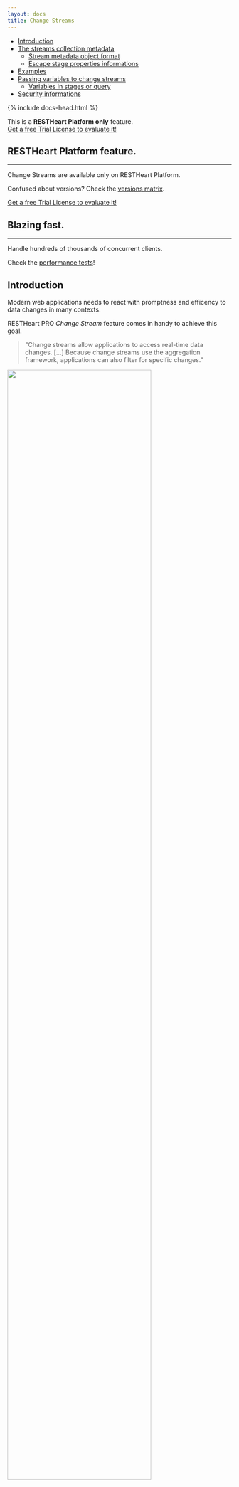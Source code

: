 ```yaml
---
layout: docs
title: Change Streams
---
```


<div markdown="1" class="d-none d-xl-block col-xl-2 order-last bd-toc">

* [Introduction](#introduction)
* [The streams collection metadata](#thestreamscollection-metadata)
    * [Stream metadata object format](#stream-metadata-object-format)
    * [Escape stage properties informations](#escape-stage-properties-informations)
* [Examples](#examples)
* [Passing variables to change streams](#passing-variables-to-change-streams)
    * [Variables in stages or query](#variables-in-stages-or-query)
* [Security informations](#security-informations)

</div>
<div markdown="1" class="col-12 col-md-9 col-xl-8 py-md-3 bd-content">

{% include docs-head.html %} 

<div class="d-block d-md-none alert alert-warning" role="alert">
    <div class="d-flex justify-content-center">
    This is a <strong class="ml-1 mr-1">RESTHeart Platform only</strong> feature.
    </div>
    <div class="d-flex justify-content-center mt-2">
        <span class="badge badge-pill badge-light p-1"><a href="/get" class="uri">Get a free Trial License to evaluate it!</a></span>
    </div>
</div>

<div class="alert alert-info" role="alert">
    <h2 class="alert-heading"><strong>RESTHeart Platform</strong> feature.</h2>
    <hr class="my-2">
    <p>Change Streams are available only on RESTHeart Platform.</p>
    <p class="small">Confused about versions? Check the <a class="alert-link" href="/versions">versions matrix</a>.</p>
    <p><span class="badge badge-pill badge-light p-1"><a href="/get" class="uri">Get a free Trial License to evaluate it!</a></span></p>
</div>

<div class="alert alert-success" role="alert">
    <h2 class="alert-heading"><strong>Blazing fast.</strong></h2>
    <hr class="my-2">
    <p>Handle hundreds of thousands of concurrent clients.</p>
    <p>Check the <a class="alert-link" href="/docs/performances">performance tests</a>!</p>
</div>

## Introduction
Modern web applications needs to react with promptness and efficency to data changes in many contexts.

RESTHeart PRO *Change Stream* feature comes in handy to achieve this goal.

> "Change streams allow applications to access real-time data changes. [...]  Because change streams use the aggregation framework, applications can also filter for specific changes." 

<img src="/images/changes-stream.png" width="80%" height="auto" class="image-center img-responsive" />

Exposing a [WebSocket Server](https://tools.ietf.org/html/rfc6455) resource, clients may be promptly notified about these changes only if necessary, avoiding network expensive common practices like polling.

*IMPORTANT: to use Change Streams is mandatory to enable MongoDB's [replica sets](https://docs.mongodb.com/manual/replication/).*

## The *streams* collection metadata

In RESTHeart, not only documents but also dbs and collections have
properties. Some properties are metadata, i.e. they have a special
meaning for RESTheart that influences its behavior.

The collection metadata property `streams` allows to declare change streams that client can watch for to be aware about changes to documents and bind them to given URI.

Change streams need to be defined as collection metadata. It is
not possible to define a stream via a query parameter and this is
by design: clients are not able to open up arbitrary change streams but only those defined (and tested) by the developers.

`streams` is an array of *stream* objects.

### Stream metadata object format

**stream object format**

``` json
{
    "uri": <uri>,
    "stages": [
        "<stage_1>",
        "<stage_2>",
        ...
    ]
}
```
<div class="table-responsive">
<table class="ts">
<thead>
<tr class="header">
<th>Property</th>
<th>Description</th>
<th class="text-center">Mandatory</th>
</tr>
</thead>
<tbody>
<tr class="even">
<td><strong>uri</strong></td>
<td>specifies the URI when the stream is bound under the path <code>/&lt;db&gt;/&lt;collection&gt;/_streams</code></td>
<td class="text-center">yes</td>
</tr>
<tr class="odd">
<td><strong>stages</strong></td>
<td><p>the MongoDB aggregation pipeline stages.</p>
<p>For more information refer to <a href="https://docs.mongodb.org/manual/core/aggregation-pipeline/" class="uri">https://docs.mongodb.org/manual/core/aggregation-pipeline/</a></p></td>
<td class="text-center">yes</td>
</tr>
</tbody>
</table>
</div>

Notes: 
* Only a subset of aggregation pipeline stages are allowed for this features. Check MongoDB's [documentation](https://docs.mongodb.com/manual/changeStreams/#modify-change-stream-output) for further informations.
* Stages takes as input [Change Events](https://docs.mongodb.com/manual/reference/change-events/) instead of the modified documents itselves. For example, the modified version of a document after a PATCH request is present at event.fullDocument property of the stages input event. (See [examples](#examples) below).

### Escape stage properties informations
MongoDB does not allow to store fields with names starting with $ or
containing *dots* (.), see [Restrictions on Field
Names](https://docs.mongodb.org/manual/reference/limits/#Restrictions-on-Field-Names)
on MongoDB's documentation.

In order to allow storing stages with dollar prefixed operators or using
the dot notation (to refer to properties of subdocuments), RESTHeart
*automatically* and *transparently* escapes the properties keys as
follows:

* the $ prefix is "underscore escaped", e.g. `$exists` is stored as
    `_$exists`
* if the dot notation has to be used in a key name, dots are replaced
    with **::** e.g. `SD.prop` is stored as `SD::prop`

In RESTHeart 1.x, these escapes are not managed automatically: the
developer had to explicitly use them; starting from version 2.0 this is
not needed anymore.


## Examples

The following requests upsert a collection defining two change streams:

* *test\_stream* bound at
    `/db/cs_test/_streams/test_stream`
* *test\_stream\_with\_stage\_params* bound at
    `/db/cs_test/_streams/test_stream_with_stage_params`

``` bash
PUT /db/cs_test { "streams" : [ 
      { "stages" : [],
        "uri" : "test_stream"
      },
      { "stages" : [ 
          { "_$match" : { 
              "fullDocument.name" : { "_$var" : "n" } 
              } 
          }
        ],
        "uri" : "test_stream_with_stage_params"
      }
    ] }
```

Note between the `_links` collection property the URIs of the
change streams.

``` bash
GET /db/cs_test

HTTP/1.1 200 OK
...
{
    "_links": {
        ...,
        "test_stream": {
            "href": "/db/cs_test/_streams/test_stream"
        },
        "test_stream_with_stage_params": {
            "href": "/db/cs_test/_streams/test_stream_with_stage_params"
        }
    },
    ....
}
```

## Passing variables to change streams

The query parameter `avars` allows to pass variables to the change stream.

For example, the previous example *test_stream_with_stage_params* use a variable named
"*n". *If the variable is not passed via the `avars` qparam, the request
fails.

``` bash
GET /test/cs_test/_streams/test_stream_with_stage_params

HTTP/1.1 400 Bad Request
...
{
    "_exceptions": [
        {
            "exception": "org.restheart.hal.metadata.QueryVariableNotBoundException", 
            "exception message": "variable n not bound", 
            ...
        }
    ]
}
```

Passing the variable n, the request succeeds:

``` bash
GET /test/cs_test/_streams/test_ap?avars={"n":1}

HTTP/1.1 101 Switching Protocols
...
```

### Variables in stages or query

Variables can be used in change streams query as follows:

``` js
{ "$var": "<var_name>" }
```

In case of change stream with stage parameter previous example, the variable was used
to restrinct notifications only to changes on documents with a property *name* matching the
variable *n:*

``` js
{
  ...
    { "_$match" : { "fullDocument.name" : { "_$var" : "n" } } }
  ...
}
```

### Security Informations
By default RESTHeart makes sure that the aggregation variables passed as query parameters hasn't got inside MongoDB operators. 

This behaviour is required to protect data from undesiderable malicious query injection. 

Even though is highly discouraged, is possible to disable this check by editing the following property into `restheart.yml` configuration file.

```properties
### Security

# Check if aggregation variables use operators. allowing operators in aggregation variables 
# is risky. requester can inject operators modifying the query

aggregation-check-operators: true

```
</div>